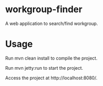 workgroup-finder
================

A web application to search/find workgroup.

Usage
=====

Run mvn clean install to compile the project.

Run mvn jetty:run to start the project.

Access the project at http://localhost:8080/.
